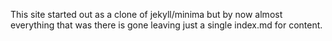 This site started out as a clone of jekyll/minima but by now almost everything that was there is gone leaving just a single index.md for content.
